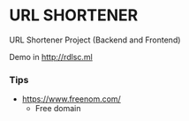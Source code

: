 # URL SHORTENER

URL Shortener Project (Backend and Frontend)

Demo in http://rdlsc.ml

### Tips

* https://www.freenom.com/
  * Free domain

